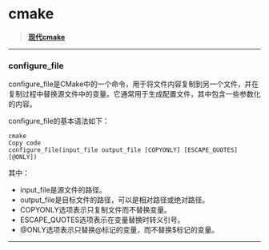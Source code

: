 # cmake

> [**现代cmake**](https://modern-cmake-cn.github.io/Modern-CMake-zh_CN/README_GitBook.html)

---

### configure_file

configure_file是CMake中的一个命令，用于将文件内容复制到另一个文件，并在复制过程中替换源文件中的变量。它通常用于生成配置文件，其中包含一些参数化的内容。

configure_file的基本语法如下：
```
cmake
Copy code
configure_file(input_file output_file [COPYONLY] [ESCAPE_QUOTES] [@ONLY])
```
其中：
- input_file是源文件的路径。
- output_file是目标文件的路径，可以是相对路径或绝对路径。
- COPYONLY选项表示只复制文件而不替换变量。
- ESCAPE_QUOTES选项表示在变量替换时转义引号。
- @ONLY选项表示只替换@标记的变量，而不替换$标记的变量。

---


